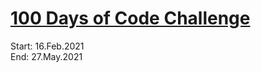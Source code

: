 # [100 Days of Code Challenge](https://www.100daysofcode.com)

Start: 16.Feb.2021  
End: 27.May.2021
